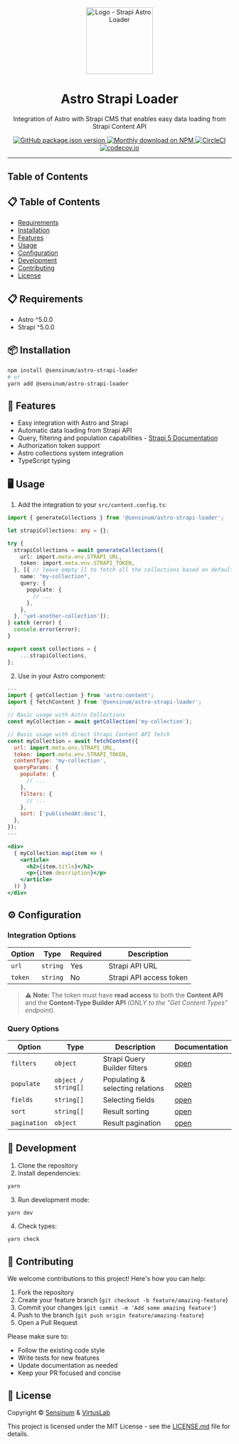 <div align="center" style="max-width: 10rem; margin: 0 auto">
  <img style="width: 150px; height: auto;" src="https://www.sensinum.com/img/open-source/strapi-astro-blocks/logo.png" alt="Logo - Strapi Astro Loader" />
</div>
<div align="center">
  <h1>Astro Strapi Loader</h1>
  <p>Integration of Astro with Strapi CMS that enables easy data loading from Strapi Content API</p>
  <a href="https://www.npmjs.org/package/@sensinum/astro-strapi-loader">
    <img alt="GitHub package.json version" src="https://img.shields.io/github/package-json/v/VirtusLab-Open-Source/astro-strapi-loader?label=npm&logo=npm">
  </a>
  <a href="https://www.npmjs.org/package/@sensinum/astro-strapi-loader">
    <img src="https://img.shields.io/npm/dm/%40sensinum%2Fastro-strapi-loader.svg" alt="Monthly download on NPM" />
  </a>
  <a href="https://circleci.com/gh/VirtusLab-Open-Source/astro-strapi-loader">
    <img src="https://circleci.com/gh/VirtusLab-Open-Source/astro-strapi-loader.svg?style=shield" alt="CircleCI" />
  </a>
  <a href="https://codecov.io/gh/VirtusLab-Open-Source/astro-strapi-loader">
    <img src="https://codecov.io/gh/VirtusLab-Open-Source/astro-strapi-loader/coverage.svg?branch=main" alt="codecov.io" />
  </a>
</div>

---

## Table of Contents


## 📋 Table of Contents

* [Requirements](#-requirements)
* [Installation](#-installation)
* [Features](#-features)
* [Usage](#-usage)
* [Configuration](#-configuration)
* [Development](#-development)
* [Contributing](#-contributing)
* [License](#-license)

## 📋 Requirements

* Astro ^5.0.0
* Strapi ^5.0.0

## 📦 Installation

```bash
npm install @sensinum/astro-strapi-loader
# or
yarn add @sensinum/astro-strapi-loader
```

## 🚀 Features

* Easy integration with Astro and Strapi
* Automatic data loading from Strapi API
* Query, filtering and population capabilities - [Strapi 5 Documentation](https://docs.strapi.io/cms/api/rest/parameters)
* Authorization token support
* Astro collections system integration
* TypeScript typing

## 🖥️ Usage

1. Add the integration to your `src/content.config.ts`:

```ts
import { generateCollections } from '@sensinum/astro-strapi-loader';

let strapiCollections: any = {};

try {
  strapiCollections = await generateCollections({
    url: import.meta.env.STRAPI_URL,
    token: import.meta.env.STRAPI_TOKEN,
  }, [{ // leave empty [] to fetch all the collections based on default Strapi settings
    name: "my-collection",
    query: {
      populate: {
        // ...
      },
    },
  }, 'yet-another-collection']);
} catch (error) {
  console.error(error);
}

export const collections = {
    ...strapiCollections,
};
```

2. Use in your Astro component:

```jsx
---
import { getCollection } from 'astro:content';
import { fetchContent } from '@sensinum/astro-strapi-loader';

// Basic usage with Astro Collections
const myCollection = await getCollection('my-collection');

// Basic usage with direct Strapi Content API fetch
const myCollection = await fetchContent({
  url: import.meta.env.STRAPI_URL,
  token: import.meta.env.STRAPI_TOKEN,
  contentType: 'my-collection',
  queryParams: {
    populate: { 
      // ...
    },
    filters: {
      // ...
    },
    sort: ['publishedAt:desc'],
  },
});
---

<div>
  { myCollection.map(item => (
    <article>
      <h2>{item.title}</h2>
      <p>{item.description}</p>
    </article>
  )) }
</div>
```

## ⚙️ Configuration

### Integration Options

| Option | Type | Required | Description |
|--------|------|----------|-------------|
| `url` | `string` | Yes | Strapi API URL |
| `token` | `string` | No | Strapi API access token |

> **⚠️ Note:** The token must have **read access** to both the **Content API** and the **Content-Type Builder API** *(ONLY to the "Get Content Types" endpoint)*.

### Query Options

| Option | Type | Description | Documentation |
|--------|------|-------------|---------------|
| `filters` | `object` | Strapi Query Builder filters | [open](https://docs.strapi.io/cms/api/rest/filters) |
| `populate` | `object / string[]` | Populating & selecting relations | [open](https://docs.strapi.io/cms/api/rest/populate-select#population) |
| `fields` | `string[]` | Selecting fields | [open](https://docs.strapi.io/cms/api/rest/populate-select#field-selection) |
| `sort` | `string[]` | Result sorting | [open](https://docs.strapi.io/cms/api/rest/sort-pagination#sorting) |
| `pagination` | `object` | Result pagination | [open](https://docs.strapi.io/cms/api/rest/sort-pagination#pagination) |

## 🔧 Development

1. Clone the repository
2. Install dependencies:
```bash
yarn
```
3. Run development mode:
```bash
yarn dev
```
4. Check types:
```bash
yarn check
```

## 🤝 Contributing

We welcome contributions to this project! Here's how you can help:

1. Fork the repository
2. Create your feature branch (`git checkout -b feature/amazing-feature`)
3. Commit your changes (`git commit -m 'Add some amazing feature'`)
4. Push to the branch (`git push origin feature/amazing-feature`)
5. Open a Pull Request

Please make sure to:
* Follow the existing code style
* Write tests for new features
* Update documentation as needed
* Keep your PR focused and concise

## 📄 License

Copyright © [Sensinum](https://sensinum.com) &amp; [VirtusLab](https://virtuslab.com)

This project is licensed under the MIT License - see the [LICENSE.md](LICENSE.md) file for details. 